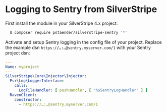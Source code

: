 # Logging to Sentry from SilverStripe

First install the module in your SilverStripe 4.x project:

```sh
  $ composer require pstaender/silverstripe-sentry '*'
```

Activate and setup Sentry logging in the config file of your project. Replace the example dsn `https://…:…@sentry.myserver.com/1` with your Sentry project dsn:

```yaml
---
Name: myproject
---
SilverStripe\Core\Injector\Injector:
  Psr\Log\LoggerInterface: 
    calls:
      LogFileHandler: [ pushHandler, [ '%$SentryLogHandler' ] ]
  RavenClient:
    constructor:
      - https://…:…@sentry.myserver.com/1
```